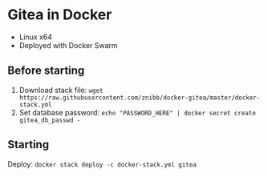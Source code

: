 # Gitea in Docker
- Linux x64
- Deployed with Docker Swarm

## Before starting
1. Download stack file: `wget https://raw.githubusercontent.com/znibb/docker-gitea/master/docker-stack.yml`
2. Set database password: `echo "PASSWORD_HERE" | docker secret create gitea_db_passwd -`

## Starting
Deploy: `docker stack deploy -c docker-stack.yml gitea`
